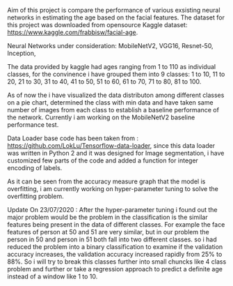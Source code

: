 Aim of this project is compare the performance of various exsisting neural networks in estimating the age based on the facial features. The dataset for this project was downloaded from opensource Kaggle dataset: https://www.kaggle.com/frabbisw/facial-age. 

Neural Networks under consideration:
MobileNetV2,
VGG16,
Resnet-50,
Inception,

The data provided by kaggle had ages ranging from 1 to 110 as individual classes, for the convinence i have grouped them into 9 classes: 1 to 10, 11 to 20, 21 to 30, 31 to 40, 41 to 50, 51 to 60, 61 to 70, 71 to 80, 81 to 100.

As of now the i have visualized the data distributon among different classes on a pie chart, determined the class with min data and have taken same number of images from each class to establish a baseline performance of the network. Currently i am working on the MobileNetV2 baseline performance test. 

Data Loader base code has been taken from : https://github.com/LokLu/Tensorflow-data-loader, since this data loader was written in Python 2 and it was designed for Image segmentation, i have customized few parts of the code and added a function for integer encoding of labels.

As it can be seen from the accuracy measure graph that the model is overfitting, i am currently working on hyper-parameter tuning to solve the overfitting problem.

Update On 23/07/2020 : 
After the hyper-parameter tuning i found out the major problem would be the problem in the classification is the similar features being present in the data of different classes. For example the face features of person at 50 and 51 are very similar, but in our problem the person in 50 and person in 51 both fall into two different classes. so i had reduced the problem into a binary classification to examine if the validation accuracy increases, the validation accuracy increased rapidly from 25% to 88%. So i will try to break this classes further into small chuncks like 4 class problem and further or take a regression approach to predict a definite age instead of a window like 1 to 10.


